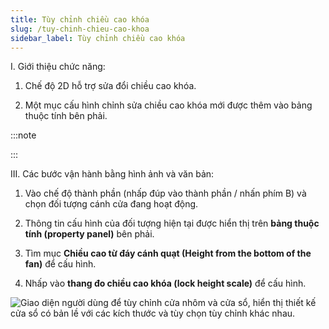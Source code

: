 ```yaml
---
title: Tùy chỉnh chiều cao khóa
slug: /tuy-chinh-chieu-cao-khoa
sidebar_label: Tùy chỉnh chiều cao khóa
---
```


I. Giới thiệu chức năng:

1. Chế độ 2D hỗ trợ sửa đổi chiều cao khóa.

2. Một mục cấu hình chỉnh sửa chiều cao khóa mới được thêm vào bảng thuộc tính bên phải.

:::note

:::

III. Các bước vận hành bằng hình ảnh và văn bản:

1. Vào chế độ thành phần (nhấp đúp vào thành phần / nhấn phím B) và chọn đối tượng cánh cửa đang hoạt động.

2. Thông tin cấu hình của đối tượng hiện tại được hiển thị trên **bảng thuộc tính (property panel)** bên phải.

3. Tìm mục **Chiều cao từ đáy cánh quạt (Height from the bottom of the fan)** để cấu hình.

4. Nhấp vào **thang đo chiều cao khóa (lock height scale)** để cấu hình.

![Giao diện người dùng để tùy chỉnh cửa nhôm và cửa sổ, hiển thị thiết kế cửa sổ có bản lề với các kích thước và tùy chọn tùy chỉnh khác nhau.](https://storage.googleapis.com/jegavn_kb/images/5c821595-3fd9-44a4-841f-af8c028a8508.png)